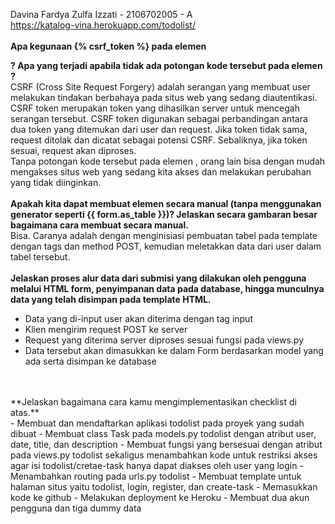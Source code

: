 Davina Fardya Zulfa Izzati - 2106702005 - A<br/>
https://katalog-vina.herokuapp.com/todolist/
<br/>
<br/>
**Apa kegunaan {% csrf_token %} pada elemen <form>? Apa yang terjadi apabila tidak ada potongan kode tersebut pada elemen <form>?**<br/>
CSRF (Cross Site Request Forgery) adalah serangan yang membuat user melakukan tindakan berbahaya pada situs web yang sedang diautentikasi. CSRF token merupakan token yang dihasilkan server untuk mencegah serangan tersebut. CSRF token digunakan sebagai perbandingan antara dua token yang ditemukan dari user dan request. Jika token tidak sama, request ditolak dan dicatat sebagai potensi CSRF. Sebaliknya, jika token sesuai, request akan diproses.<br/>
Tanpa potongan kode tersebut pada elemen <form>, orang lain bisa dengan mudah mengakses situs web yang sedang kita akses dan melakukan perubahan yang tidak diinginkan.
<br/>
<br/>
**Apakah kita dapat membuat elemen <form> secara manual (tanpa menggunakan generator seperti {{ form.as_table }})? Jelaskan secara gambaran besar bagaimana cara membuat <form> secara manual.**<br/>
Bisa. Caranya adalah dengan menginisiasi pembuatan tabel pada template dengan tags </table> dan method POST, kemudian meletakkan data dari user dalam tabel tersebut.
<br/>
<br/>
**Jelaskan proses alur data dari submisi yang dilakukan oleh pengguna melalui HTML form, penyimpanan data pada database, hingga munculnya data yang telah disimpan pada template HTML.**<br/>
- Data yang di-input user akan diterima dengan tag input
- Klien mengirim request POST ke server
- Request yang diterima server diproses sesuai fungsi pada views.py
- Data tersebut akan dimasukkan ke dalam Form berdasarkan model yang ada serta disimpan ke database
<br/>
<br/>
**Jelaskan bagaimana cara kamu mengimplementasikan checklist di atas.**<br/>
- Membuat dan mendaftarkan aplikasi todolist pada proyek yang sudah dibuat
- Membuat class Task pada models.py todolist dengan atribut user, date, title, dan description
- Membuat fungsi yang bersesuai dengan atribut pada views.py todolist sekaligus menambahkan kode untuk restriksi akses agar isi todolist/cretae-task hanya dapat diakses oleh user yang login
- Menambahkan routing pada urls.py todolist
- Membuat template untuk halaman situs yaitu todolist, login, register, dan create-task
- Memasukkan kode ke github
- Melakukan deployment ke Heroku
- Membuat dua akun pengguna dan tiga dummy data